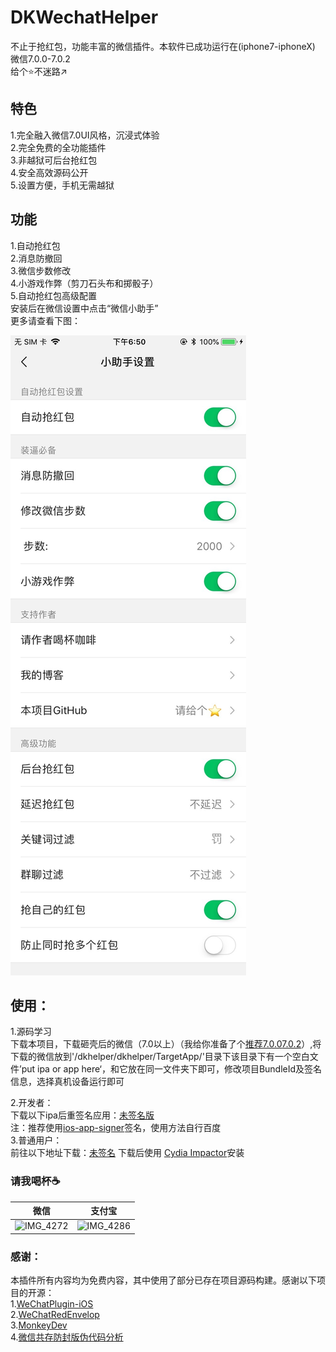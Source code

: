 # DKWechatHelper   
 
不止于抢红包，功能丰富的微信插件。本软件已成功运行在(iphone7-iphoneX) 微信7.0.0-7.0.2    
给个⭐️不迷路↗️
## 特色    
1.完全融入微信7.0UI风格，沉浸式体验   
2.完全免费的全功能插件  
3.非越狱可后台抢红包   
4.安全高效源码公开   
5.设置方便，手机无需越狱   
## 功能    
1.自动抢红包   
2.消息防撤回   
3.微信步数修改   
4.小游戏作弊（剪刀石头布和掷骰子）     
5.自动抢红包高级配置   
安装后在微信设置中点击“微信小助手”  
更多请查看下图：   

![IMG_0223](./IMG_0223.jpg)

## 使用：  
1.源码学习   
    下载本项目，下载砸壳后的微信（7.0以上）（我给你准备了个[推荐7.0.0](https://pan.baidu.com/s/15pVma66Ea822YVGrBa2GHw)[7.0.2](https://pan.baidu.com/s/1SHZHfu94Z_jhCkaaFDx8pA)）,将下载的微信放到'/dkhelper/dkhelper/TargetApp/'目录下该目录下有一个空白文件’put ipa or app here‘，和它放在同一文件夹下即可，修改项目BundleId及签名信息，选择真机设备运行即可   

2.开发者：   
    下载以下ipa后重签名应用：[未签名版](https://pan.baidu.com/s/1-zEUQRGn3H4bZVqHpyffzQ)   
    注：推荐使用[ios-app-signer](https://github.com/DanTheMan827/ios-app-signer)签名，使用方法自行百度     
3.普通用户：   
    前往以下地址下载：[未签名](https://pan.baidu.com/s/1-zEUQRGn3H4bZVqHpyffzQ)
    下载后使用 [Cydia Impactor](http://www.cydiaimpactor.com/)安装   


### 请我喝杯☕️     

|  微信  | 支付宝 |
| --- | --- |
| ![IMG_4272](./IMG_4272.JPG) |  ![IMG_4286](./IMG_4286.JPG)|




### 感谢：   
本插件所有内容均为免费内容，其中使用了部分已存在项目源码构建。感谢以下项目的开源：  
1.[WeChatPlugin-iOS](https://github.com/TKkk-iOSer/WeChatPlugin-iOS)   
2.[WeChatRedEnvelop](https://github.com/buginux/WeChatRedEnvelop)   
3.[MonkeyDev](https://github.com/AloneMonkey/MonkeyDev)   
4.[微信共存防封版伪代码分析](https://www.jianshu.com/p/e797ba55e336)   

